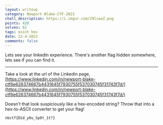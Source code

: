 ```yaml
---
layout: writeup
category: Newport-Blake-CTF-2023
chall_description: https://i.imgur.com/I9lsaoZ.png
points: 420
solves: 62
tags: osint hex
date: 12-4-2023
comments: false
---
```


Lets see your linkedin experience. There's another flag hidden somewhere, lets see if you can find it.  

---

Take a look at the url of the Linkedin page, [https://www.linkedin.com/in/newport-blake-ctf6e626374667b4431645f7930755f537030745f31743f7d/](https://www.linkedin.com/in/newport-blake-ctf6e626374667b4431645f7930755f537030745f31743f7d/)  

Doesn't that look suspiciously like a hex-encoded string? Throw that into a hex-to-ASCII converter to get your flag!  

    nbctf{D1d_y0u_Sp0t_1t?}